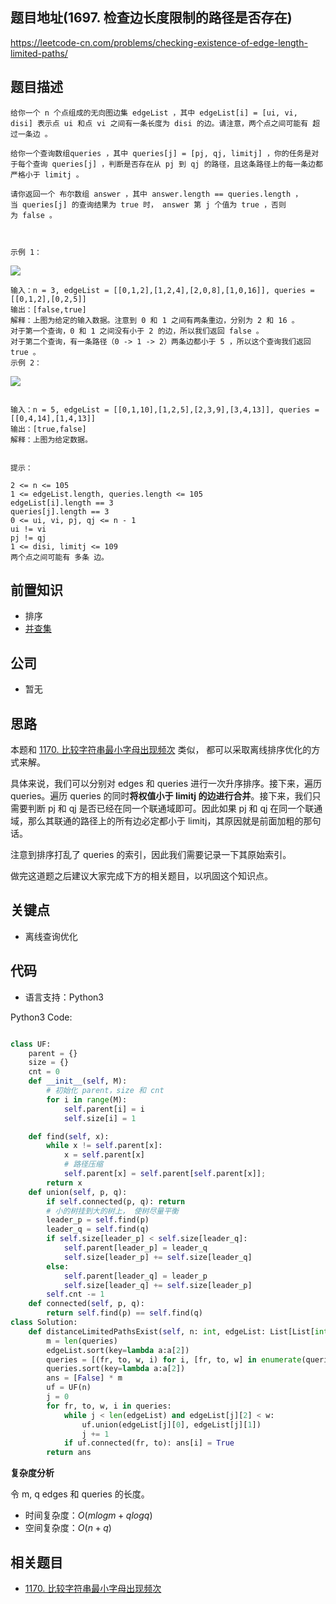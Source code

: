 
## 题目地址(1697. 检查边长度限制的路径是否存在)

https://leetcode-cn.com/problems/checking-existence-of-edge-length-limited-paths/

## 题目描述

```
给你一个 n 个点组成的无向图边集 edgeList ，其中 edgeList[i] = [ui, vi, disi] 表示点 ui 和点 vi 之间有一条长度为 disi 的边。请注意，两个点之间可能有 超过一条边 。

给你一个查询数组queries ，其中 queries[j] = [pj, qj, limitj] ，你的任务是对于每个查询 queries[j] ，判断是否存在从 pj 到 qj 的路径，且这条路径上的每一条边都 严格小于 limitj 。

请你返回一个 布尔数组 answer ，其中 answer.length == queries.length ，当 queries[j] 的查询结果为 true 时， answer 第 j 个值为 true ，否则为 false 。

 

示例 1：
```
![](https://p.ipic.vip/up5ay9.jpg)
```
输入：n = 3, edgeList = [[0,1,2],[1,2,4],[2,0,8],[1,0,16]], queries = [[0,1,2],[0,2,5]]
输出：[false,true]
解释：上图为给定的输入数据。注意到 0 和 1 之间有两条重边，分别为 2 和 16 。
对于第一个查询，0 和 1 之间没有小于 2 的边，所以我们返回 false 。
对于第二个查询，有一条路径（0 -> 1 -> 2）两条边都小于 5 ，所以这个查询我们返回 true 。
示例 2：
```
![](https://p.ipic.vip/r5fs0e.jpg)
```

输入：n = 5, edgeList = [[0,1,10],[1,2,5],[2,3,9],[3,4,13]], queries = [[0,4,14],[1,4,13]]
输出：[true,false]
解释：上图为给定数据。
 

提示：

2 <= n <= 105
1 <= edgeList.length, queries.length <= 105
edgeList[i].length == 3
queries[j].length == 3
0 <= ui, vi, pj, qj <= n - 1
ui != vi
pj != qj
1 <= disi, limitj <= 109
两个点之间可能有 多条 边。
```

## 前置知识

- 排序
- [并查集](https://github.com/azl397985856/leetcode/blob/master/thinkings/union-find.md)

## 公司

- 暂无

## 思路

本题和 [1170. 比较字符串最小字母出现频次](https://leetcode-cn.com/problems/compare-strings-by-frequency-of-the-smallest-character/) 类似， 都可以采取离线排序优化的方式来解。

具体来说，我们可以分别对 edges 和 queries 进行一次升序排序。接下来，遍历 queries。遍历 queries 的同时**将权值小于 limitj 的边进行合并**。接下来，我们只需要判断 pj 和 qj 是否已经在同一个联通域即可。因此如果 pj 和 qj 在同一个联通域，那么其联通的路径上的所有边必定都小于 limitj，其原因就是前面加粗的那句话。

注意到排序打乱了 queries 的索引，因此我们需要记录一下其原始索引。

做完这道题之后建议大家完成下方的相关题目，以巩固这个知识点。

## 关键点

-  离线查询优化

## 代码

- 语言支持：Python3

Python3 Code:

```python

class UF:
    parent = {}
    size = {}
    cnt = 0
    def __init__(self, M):
        # 初始化 parent，size 和 cnt
        for i in range(M):
            self.parent[i] = i
            self.size[i] = 1

    def find(self, x):
        while x != self.parent[x]:
            x = self.parent[x]
            # 路径压缩
            self.parent[x] = self.parent[self.parent[x]];
        return x
    def union(self, p, q):
        if self.connected(p, q): return
        # 小的树挂到大的树上， 使树尽量平衡
        leader_p = self.find(p)
        leader_q = self.find(q)
        if self.size[leader_p] < self.size[leader_q]:
            self.parent[leader_p] = leader_q
            self.size[leader_p] += self.size[leader_q]
        else:
            self.parent[leader_q] = leader_p
            self.size[leader_q] += self.size[leader_p]
        self.cnt -= 1
    def connected(self, p, q):
        return self.find(p) == self.find(q)
class Solution:
    def distanceLimitedPathsExist(self, n: int, edgeList: List[List[int]], queries: List[List[int]]) -> List[bool]:
        m = len(queries)
        edgeList.sort(key=lambda a:a[2])
        queries = [(fr, to, w, i) for i, [fr, to, w] in enumerate(queries)]
        queries.sort(key=lambda a:a[2])
        ans = [False] * m
        uf = UF(n)
        j = 0
        for fr, to, w, i in queries:
            while j < len(edgeList) and edgeList[j][2] < w:
                uf.union(edgeList[j][0], edgeList[j][1])
                j += 1
            if uf.connected(fr, to): ans[i] = True
        return ans

```


**复杂度分析**

令 m, q edges 和 queries 的长度。

- 时间复杂度：$O(mlogm + qlogq)$
- 空间复杂度：$O(n + q)$

## 相关题目

- [1170. 比较字符串最小字母出现频次](https://leetcode-cn.com/problems/compare-strings-by-frequency-of-the-smallest-character/)



